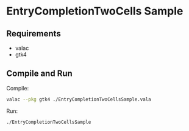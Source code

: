 # EntryCompletionTwoCells Sample

## Requirements

- valac
- gtk4

## Compile and Run

Compile:

```sh
valac --pkg gtk4 ./EntryCompletionTwoCellsSample.vala
```

Run:

```sh
./EntryCompletionTwoCellsSample
```

